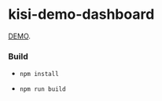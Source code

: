 # kisi-demo-dashboard

[DEMO](https://testing-kisi-io.netlify.com).


### Build
* `npm install`


* `npm run build`

